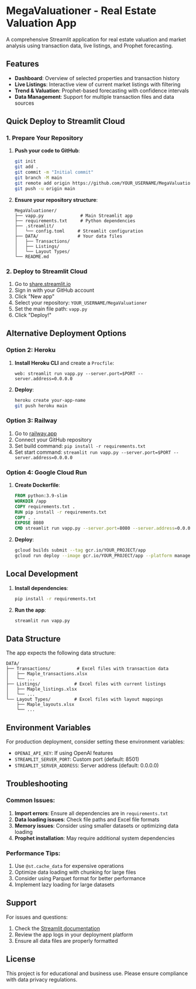 # MegaValuationer - Real Estate Valuation App

A comprehensive Streamlit application for real estate valuation and market analysis using transaction data, live listings, and Prophet forecasting.

## Features

- **Dashboard**: Overview of selected properties and transaction history
- **Live Listings**: Interactive view of current market listings with filtering
- **Trend & Valuation**: Prophet-based forecasting with confidence intervals
- **Data Management**: Support for multiple transaction files and data sources

## Quick Deploy to Streamlit Cloud

### 1. Prepare Your Repository

1. **Push your code to GitHub**:
   ```bash
   git init
   git add .
   git commit -m "Initial commit"
   git branch -M main
   git remote add origin https://github.com/YOUR_USERNAME/MegaValuationer.git
   git push -u origin main
   ```

2. **Ensure your repository structure**:
   ```
   MegaValuationer/
   ├── vapp.py              # Main Streamlit app
   ├── requirements.txt     # Python dependencies
   ├── .streamlit/
   │   └── config.toml     # Streamlit configuration
   ├── DATA/               # Your data files
   │   ├── Transactions/
   │   ├── Listings/
   │   └── Layout Types/
   └── README.md
   ```

### 2. Deploy to Streamlit Cloud

1. Go to [share.streamlit.io](https://share.streamlit.io)
2. Sign in with your GitHub account
3. Click "New app"
4. Select your repository: `YOUR_USERNAME/MegaValuationer`
5. Set the main file path: `vapp.py`
6. Click "Deploy!"

## Alternative Deployment Options

### Option 2: Heroku

1. **Install Heroku CLI** and create a `Procfile`:
   ```
   web: streamlit run vapp.py --server.port=$PORT --server.address=0.0.0.0
   ```

2. **Deploy**:
   ```bash
   heroku create your-app-name
   git push heroku main
   ```

### Option 3: Railway

1. Go to [railway.app](https://railway.app)
2. Connect your GitHub repository
3. Set build command: `pip install -r requirements.txt`
4. Set start command: `streamlit run vapp.py --server.port=$PORT --server.address=0.0.0.0`

### Option 4: Google Cloud Run

1. **Create Dockerfile**:
   ```dockerfile
   FROM python:3.9-slim
   WORKDIR /app
   COPY requirements.txt .
   RUN pip install -r requirements.txt
   COPY . .
   EXPOSE 8080
   CMD streamlit run vapp.py --server.port=8080 --server.address=0.0.0.0
   ```

2. **Deploy**:
   ```bash
   gcloud builds submit --tag gcr.io/YOUR_PROJECT/app
   gcloud run deploy --image gcr.io/YOUR_PROJECT/app --platform managed
   ```

## Local Development

1. **Install dependencies**:
   ```bash
   pip install -r requirements.txt
   ```

2. **Run the app**:
   ```bash
   streamlit run vapp.py
   ```

## Data Structure

The app expects the following data structure:

```
DATA/
├── Transactions/          # Excel files with transaction data
│   ├── Maple_transactions.xlsx
│   └── ...
├── Listings/             # Excel files with current listings
│   ├── Maple_listings.xlsx
│   └── ...
└── Layout Types/         # Excel files with layout mappings
    ├── Maple_layouts.xlsx
    └── ...
```

## Environment Variables

For production deployment, consider setting these environment variables:

- `OPENAI_API_KEY`: If using OpenAI features
- `STREAMLIT_SERVER_PORT`: Custom port (default: 8501)
- `STREAMLIT_SERVER_ADDRESS`: Server address (default: 0.0.0.0)

## Troubleshooting

### Common Issues:

1. **Import errors**: Ensure all dependencies are in `requirements.txt`
2. **Data loading issues**: Check file paths and Excel file formats
3. **Memory issues**: Consider using smaller datasets or optimizing data loading
4. **Prophet installation**: May require additional system dependencies

### Performance Tips:

1. Use `@st.cache_data` for expensive operations
2. Optimize data loading with chunking for large files
3. Consider using Parquet format for better performance
4. Implement lazy loading for large datasets

## Support

For issues and questions:
1. Check the [Streamlit documentation](https://docs.streamlit.io)
2. Review the app logs in your deployment platform
3. Ensure all data files are properly formatted

## License

This project is for educational and business use. Please ensure compliance with data privacy regulations. 
